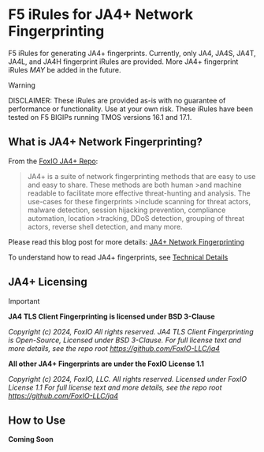 # F5 iRules for JA4+ Network Fingerprinting

F5 iRules for generating JA4+ fingerprints.  Currently, only JA4, JA4S, JA4T, JA4L, and JA4H fingerprint iRules are provided.  More JA4+ fingerprint iRules *MAY* be added in the future.

> [!WARNING]
>DISCLAIMER: These iRules are provided as-is with no guarantee of performance or functionality.  Use at your own risk.
>These iRules have been tested on F5 BIGIPs running TMOS versions 16.1 and 17.1.
 

## What is JA4+ Network Fingerprinting?

From the [FoxIO JA4+ Repo](https://github.com/FoxIO-LLC/ja4):
>JA4+ is a suite of network fingerprinting methods that are easy to use and easy to share. These methods are both human >and machine readable to facilitate more effective threat-hunting and analysis. The use-cases for these fingerprints >include scanning for threat actors, malware detection, session hijacking prevention, compliance automation, location >tracking, DDoS detection, grouping of threat actors, reverse shell detection, and many more.

Please read this blog post for more details: [JA4+ Network Fingerprinting](https://medium.com/foxio/ja4-network-fingerprinting-9376fe9ca637)

To understand how to read JA4+ fingerprints, see [Technical Details](https://github.com/FoxIO-LLC/ja4/blob/main/technical_details/README.md)

## JA4+ Licensing

> [!IMPORTANT]
>**JA4 TLS Client Fingerprinting is licensed under BSD 3-Clause**
>
>_Copyright (c) 2024, FoxIO_
>_All rights reserved.
>JA4 TLS Client Fingerprinting is Open-Source, Licensed under BSD 3-Clause.
>For full license text and more details, see the repo root https://github.com/FoxIO-LLC/ja4_
>
>
>**All other JA4+ Fingerprints are under the FoxIO License 1.1**
>
>_Copyright (c) 2024, FoxIO, LLC.
>All rights reserved.
>Licensed under FoxIO License 1.1
>For full license text and more details, see the repo root https://github.com/FoxIO-LLC/ja4_

## How to Use

**Coming Soon**